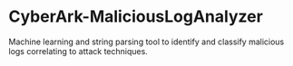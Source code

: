 # CyberArk-MaliciousLogAnalyzer
 Machine learning and string parsing tool to identify and classify malicious logs correlating to attack techniques.
